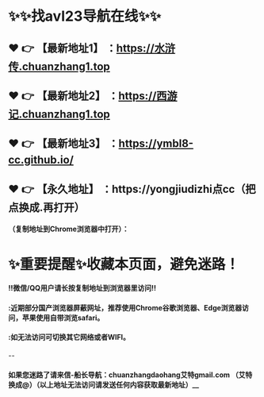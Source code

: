 # :sparkles::sparkles:找avl23导航在线:sparkles::sparkles:

 :heart: :point_right: 【最新地址1】 ：https://水浒传.chuanzhang1.top
 ------
 :heart: :point_right: 【最新地址2】 ：https://西游记.chuanzhang1.top
 ------
 :heart: :point_right: 【最新地址3】 ：https://ymbl8-cc.github.io/
 ------
 :heart: :point_right: 【永久地址】 ：https://yongjiudizhi点cc（把点换成.再打开）   
 ------

#### （复制地址到Chrome浏览器中打开）：
# :sparkles:重要提醒:sparkles:收藏本页面，避免迷路！
#### ‼️微信/QQ用户请长按复制地址到浏览器里访问‼
#### :近期部分国产浏览器屏蔽网址，推荐使用Chrome谷歌浏览器、Edge浏览器访问，苹果使用自带浏览safari。
#### :如无法访问可切换其它网络或者WIFI。
--
#### 如果您迷路了请来信-船长导航：chuanzhangdaohang艾特gmail.com （艾特换成@）（以上地址无法访问请发送任何内容获取最新地址）__
